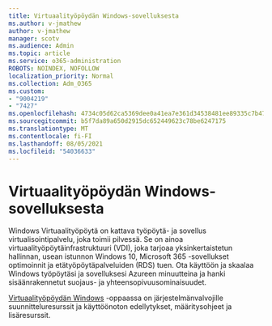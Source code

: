 ```yaml
---
title: Virtuaalityöpöydän Windows-sovelluksesta
ms.author: v-jmathew
author: v-jmathew
manager: scotv
ms.audience: Admin
ms.topic: article
ms.service: o365-administration
ROBOTS: NOINDEX, NOFOLLOW
localization_priority: Normal
ms.collection: Adm_O365
ms.custom:
- "9004219"
- "7427"
ms.openlocfilehash: 4734c05d62ca5369dee0a41ea7e361d34538481ee89335c7b47dfe4e9d2966cd
ms.sourcegitcommit: b5f7da89a650d2915dc652449623c78be6247175
ms.translationtype: MT
ms.contentlocale: fi-FI
ms.lasthandoff: 08/05/2021
ms.locfileid: "54036633"
---
```

# <a name="set-up-windows-virtual-desktop"></a>Virtuaalityöpöydän Windows-sovelluksesta

Windows Virtuaalityöpöytä on kattava työpöytä- ja sovellus virtualisointipalvelu, joka toimii pilvessä. Se on ainoa virtuaalityöpöytäinfrastruktuuri (VDI), joka tarjoaa yksinkertaistetun hallinnan, usean istunnon Windows 10, Microsoft 365 -sovellukset optimoinnit ja etätyöpöytäpalveluiden (RDS) tuen. Ota käyttöön ja skaalaa Windows työpöytäsi ja sovelluksesi Azureen minuutteina ja hanki sisäänrakennetut suojaus- ja yhteensopivuusominaisuudet.

[Virtuaalityöpöydän Windows](https://go.microsoft.com/fwlink/?linkid=2146236) -oppaassa on järjestelmänvalvojille suunnitteluresurssit ja käyttöönoton edellytykset, määritysohjeet ja lisäresurssit.
